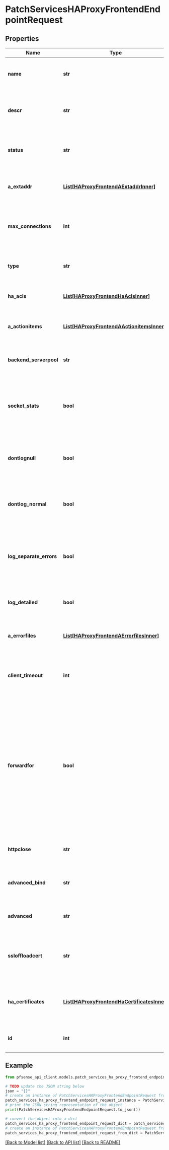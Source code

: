 # PatchServicesHAProxyFrontendEndpointRequest


## Properties

Name | Type | Description | Notes
------------ | ------------- | ------------- | -------------
**name** | **str** | The unique name for this HAProxy frontend.&lt;br&gt; | [optional] 
**descr** | **str** | The description for this HAProxy frontend.&lt;br&gt; | [optional] 
**status** | **str** | The activation status for this HAProxy frontend.&lt;br&gt; | [optional] [default to 'active']
**a_extaddr** | [**List[HAProxyFrontendAExtaddrInner]**](HAProxyFrontendAExtaddrInner.md) | The external addresses assigned to this frontend.&lt;br&gt; | [optional] 
**max_connections** | **int** | The maximum number of connections allowed by this frontend.&lt;br&gt; | [optional] 
**type** | **str** | The processing type for this frontend.&lt;br&gt; | [optional] 
**ha_acls** | [**List[HAProxyFrontendHaAclsInner]**](HAProxyFrontendHaAclsInner.md) | The ACLs to apply to this frontend.&lt;br&gt; | [optional] 
**a_actionitems** | [**List[HAProxyFrontendAActionitemsInner]**](HAProxyFrontendAActionitemsInner.md) | The actions to take when an ACL match is found.&lt;br&gt; | [optional] 
**backend_serverpool** | **str** | The default backend to use for this frontend.&lt;br&gt; | [optional] 
**socket_stats** | **bool** | Enables or disables collecting and providing separate statistics for each socket.&lt;br&gt; | [optional] 
**dontlognull** | **bool** | Enables or disables logging connections with no data transferred.&lt;br&gt; | [optional] 
**dontlog_normal** | **bool** | Enables or disables only logging anomalous (not normal) connection.&lt;br&gt; | [optional] 
**log_separate_errors** | **bool** | Enables or disables changing the log level from info to err on potentially interesting info.&lt;br&gt; | [optional] 
**log_detailed** | **bool** | Enables or disables more detailed logging.&lt;br&gt; | [optional] 
**a_errorfiles** | [**List[HAProxyFrontendAErrorfilesInner]**](HAProxyFrontendAErrorfilesInner.md) | The custom error files to use for this frontend.&lt;br&gt; | [optional] 
**client_timeout** | **int** | The amount of time (in milliseconds) to wait for data from the client.&lt;br&gt; | [optional] [default to 30000]
**forwardfor** | **bool** | Enables or disables the HTTP X-Forwarded-For header which contains the client&#39;s IP address.&lt;br&gt;&lt;br&gt;This field is only available when the following conditions are met:&lt;br&gt;- &#x60;type&#x60; must be equal to &#x60;&#39;http&#39;&#x60;&lt;br&gt; | [optional] 
**httpclose** | **str** | The &#x60;httpclose&#x60; option this frontend will operate.&lt;br&gt; | [optional] [default to 'http-keep-alive']
**advanced_bind** | **str** | Custom value to pass behind each bind option.&lt;br&gt; | [optional] 
**advanced** | **str** | Custom configuration to pass to this frontend.&lt;br&gt; | [optional] 
**ssloffloadcert** | **str** | The default SSL/TLS certificate refid to use for this frontend.&lt;br&gt; | [optional] 
**ha_certificates** | [**List[HAProxyFrontendHaCertificatesInner]**](HAProxyFrontendHaCertificatesInner.md) | The additional SSL/TLS certificates to use on this frontend.&lt;br&gt; | [optional] 
**id** | **int** | The ID of the object or resource to interact with. | 

## Example

```python
from pfsense_api_client.models.patch_services_ha_proxy_frontend_endpoint_request import PatchServicesHAProxyFrontendEndpointRequest

# TODO update the JSON string below
json = "{}"
# create an instance of PatchServicesHAProxyFrontendEndpointRequest from a JSON string
patch_services_ha_proxy_frontend_endpoint_request_instance = PatchServicesHAProxyFrontendEndpointRequest.from_json(json)
# print the JSON string representation of the object
print(PatchServicesHAProxyFrontendEndpointRequest.to_json())

# convert the object into a dict
patch_services_ha_proxy_frontend_endpoint_request_dict = patch_services_ha_proxy_frontend_endpoint_request_instance.to_dict()
# create an instance of PatchServicesHAProxyFrontendEndpointRequest from a dict
patch_services_ha_proxy_frontend_endpoint_request_from_dict = PatchServicesHAProxyFrontendEndpointRequest.from_dict(patch_services_ha_proxy_frontend_endpoint_request_dict)
```
[[Back to Model list]](../README.md#documentation-for-models) [[Back to API list]](../README.md#documentation-for-api-endpoints) [[Back to README]](../README.md)


